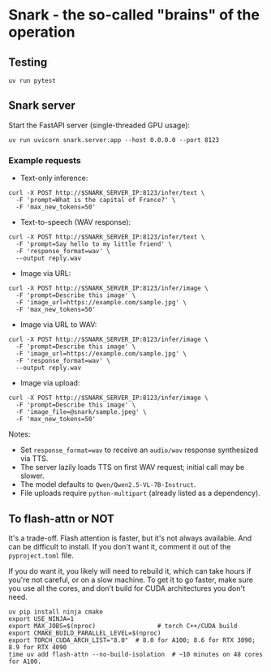 # Snark - the so-called "brains" of the operation


## Testing

```
uv run pytest
```

## Snark server

Start the FastAPI server (single-threaded GPU usage):

```
uv run uvicorn snark.server:app --host 0.0.0.0 --port 8123
```

### Example requests

- Text-only inference:

```
curl -X POST http://$SNARK_SERVER_IP:8123/infer/text \
  -F 'prompt=What is the capital of France?' \
  -F 'max_new_tokens=50'
```

- Text-to-speech (WAV response):

```
curl -X POST http://$SNARK_SERVER_IP:8123/infer/text \
  -F 'prompt=Say hello to my little friend' \
  -F 'response_format=wav' \
  --output reply.wav
```

- Image via URL:

```
curl -X POST http://$SNARK_SERVER_IP:8123/infer/image \
  -F 'prompt=Describe this image' \
  -F 'image_url=https://example.com/sample.jpg' \
  -F 'max_new_tokens=50'
```

- Image via URL to WAV:

```
curl -X POST http://$SNARK_SERVER_IP:8123/infer/image \
  -F 'prompt=Describe this image' \
  -F 'image_url=https://example.com/sample.jpg' \
  -F 'response_format=wav' \
  --output reply.wav
```

- Image via upload:

```
curl -X POST http://$SNARK_SERVER_IP:8123/infer/image \
  -F 'prompt=Describe this image' \
  -F 'image_file=@snark/sample.jpeg' \
  -F 'max_new_tokens=50'
```

Notes:
- Set `response_format=wav` to receive an `audio/wav` response synthesized via TTS.
- The server lazily loads TTS on first WAV request; initial call may be slower.
- The model defaults to `Qwen/Qwen2.5-VL-7B-Instruct`.
- File uploads require `python-multipart` (already listed as a dependency).

## To flash-attn or NOT

It's a trade-off.  Flash attention is faster, but it's not always available.  And can be difficult to install.
If you don't want it, comment it out of the `pyproject.toml` file.

If you do want it, you likely will need to rebuild it, which can take
hours if you're not careful, or on a slow machine.  To get it to go faster,
make sure you use all the cores, and don't build for CUDA architectures you 
don't need.

```
uv pip install ninja cmake
export USE_NINJA=1
export MAX_JOBS=$(nproc)                 # torch C++/CUDA build
export CMAKE_BUILD_PARALLEL_LEVEL=$(nproc)
export TORCH_CUDA_ARCH_LIST="8.0"  # 8.0 for A100; 8.6 for RTX 3090; 8.9 for RTX 4090
time uv add flash-attn --no-build-isolation  # ~10 minutes on 48 cores for A100.
```
